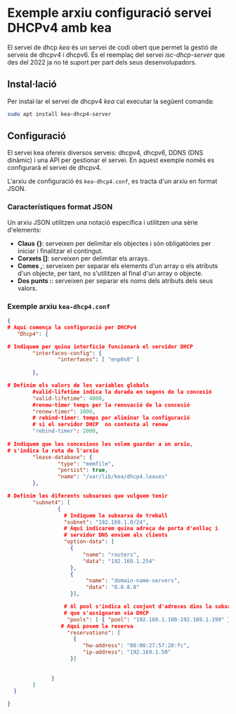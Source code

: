 # Exemple arxiu configuració servei DHCPv4 amb kea

El servei de dhcp *kea* és un servei de codi obert que permet la gestió de serveis de dhcpv4 i dhcpv6. És el reemplaç del servei *isc-dhcp-server* que des del 2022 ja no té suport per part dels seus desenvolupadors.

## Instal·lació

Per instal·lar el servei de dhcpv4 *kea* cal executar la següent comanda:

```bash
sudo apt install kea-dhcp4-server
```

## Configuració

El servei kea ofereix diversos serveis: dhcpv4, dhcpv6, DDNS (DNS dinàmic) i una API per gestionar el servei. En aquest exemple només es configurarà el servei de dhcpv4.

L'arxiu de configuració és `kea-dhcp4.conf`, es tracta d'un arxiu en format JSON.

### Característiques format JSON

Un arxiu JSON utilitzen una notació específica i utilitzen una sèrie d'elements:

- **Claus {}**: serveixen per delimitar els objectes i són obligatòries per iniciar i finalitzar el contingut.
- **Corxets []**: serveixen per delimitar els arrays.
- **Comes ,**: serveixen per separar els elements d'un array o els atributs d'un objecte, per tant, no s'utilitzen al final d'un array o objecte.
- **Dos punts :**: serveixen per separar els noms dels atributs dels seus valors.

### Exemple arxiu `kea-dhcp4.conf`

```json
{
# Aquí comença la configuració per DHCPv4
   "Dhcp4": {

# Indiquem per quina interfície funcionarà el servidor DHCP
        "interfaces-config": {
                "interfaces": [ "enp0s8" ]
                
        },

# Definim els valors de les variables globals
        #valid-lifetime indica la durada en segons de la concesió
        "valid-lifetime": 4000,
        #renew-timer temps per la renovació de la concesió
        "renew-timer": 1000,
        # rebind-timer: temps per eliminar la configuració 
        # si el servidor DHCP  no contesta al renew
        "rebind-timer": 2000,
        
# Indiquem que les concesions les volem guardar a un arxiu, 
# s'indica la ruta de l'arxiu
        "lease-database": {
                "type": "memfile",
                "persist": true,
                "name": "/var/lib/kea/dhcp4.leases"
        },

# Definim les diferents subxarxes que vulguem tenir
        "subnet4": [
                {
                  # Indiquem la subxarxa de treball
                  "subnet": "192.169.1.0/24",
                  # Aquí indicarem quina adreça de porta d'enllaç i 
                  # servidor DNS enviem als clients
                  "option-data": [
                    {
                        "name": "routers",
                        "data": "192.169.1.254"
                    },
                    {
                         "name": "domain-name-servers",
                         "data": "8.8.8.8"
                    }],

                  # Al pool s'indica el conjunt d'adreces dins la subxarxa 
                  # que s'assignaran via DHCP
                   "pools": [ { "pool": "192.169.1.100-192.169.1.199" } ],
                 # Aquí posem la reserva
                   "reservations": [
                     {
                        "hw-address": "08:00:27:57:20:fc",
                        "ip-address": "192.169.1.50"
                    }]
                                
                
              }
        ]
  }

}
```
